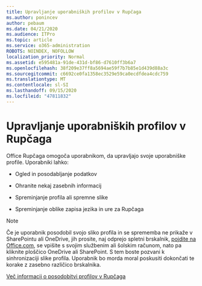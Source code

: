 ```yaml
---
title: Upravljanje uporabniških profilov v Rupčaga
ms.author: ponincev
author: pebaum
ms.date: 04/21/2020
ms.audience: ITPro
ms.topic: article
ms.service: o365-administration
ROBOTS: NOINDEX, NOFOLLOW
localization_priority: Normal
ms.assetid: e595481a-91de-431d-bf86-d7610ff3b6a7
ms.openlocfilehash: 38f209e37ff8a5694ae59f7b7b85e1d439d88a3c
ms.sourcegitcommit: c6692ce0fa1358ec3529e59ca0ecdfdea4cdc759
ms.translationtype: MT
ms.contentlocale: sl-SI
ms.lasthandoff: 09/15/2020
ms.locfileid: "47811832"
---
```

# <a name="manage-user-profiles-in-delve"></a>Upravljanje uporabniških profilov v Rupčaga

Office Rupčaga omogoča uporabnikom, da upravljajo svoje uporabniške profile. Uporabniki lahko:
  
- Ogled in posodabljanje podatkov
    
- Ohranite nekaj zasebnih informacij
    
- Spreminjanje profila ali spremne slike
    
- Spreminjanje oblike zapisa jezika in ure za Rupčaga
    
> [!NOTE]
> Če je uporabnik posodobil svojo sliko profila in se sprememba ne prikaže v SharePointu ali OneDrive, jih prosite, naj odprejo spletni brskalnik, [pojdite na Office.com](https://www.office.com), se vpišite s svojim službenim ali šolskim računom, nato pa kliknite ploščico OneDrive ali SharePoint. S tem boste pozvani k sinhronizaciji slike profila. Uporabnik bo morda moral poskusiti dokončati te korake z zasebno različico brskalnika. 
  
[Več informacij o posodobitvi profilov v Rupčaga](https://go.microsoft.com/fwlink/?linkid=735070)
  

